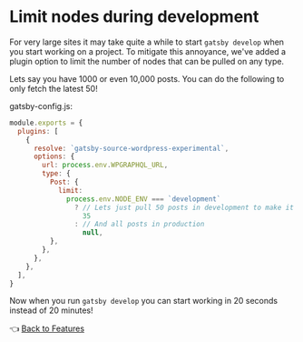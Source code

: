 # Limit nodes during development

For very large sites it may take quite a while to start `gatsby develop` when you start working on a project. To mitigate this annoyance, we've added a plugin option to limit the number of nodes that can be pulled on any type.



Lets say you have 1000 or even 10,000 posts. You can do the following to only fetch the latest 50!



gatsby-config.js:

```js
module.exports = {
  plugins: [
    {
      resolve: `gatsby-source-wordpress-experimental`,
      options: {
        url: process.env.WPGRAPHQL_URL,
        type: {
          Post: {
            limit:
              process.env.NODE_ENV === `development`
                ? // Lets just pull 50 posts in development to make it easy on ourselves.
                  35
                : // And all posts in production
                  null,
          },
        },
      },
    },
  ],
}

```



Now when you run `gatsby develop` you can start working in 20 seconds instead of 20 minutes!



:point_left: [Back to Features](./index.md)